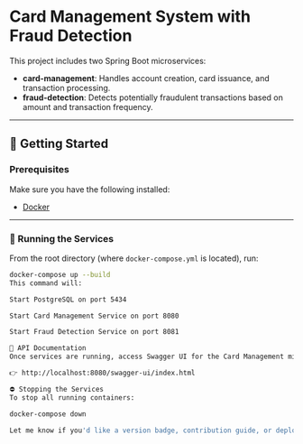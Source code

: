 # Card Management System with Fraud Detection

This project includes two Spring Boot microservices:

- **card-management**: Handles account creation, card issuance, and transaction processing.
- **fraud-detection**: Detects potentially fraudulent transactions based on amount and transaction frequency.

---

## 🚀 Getting Started

### Prerequisites

Make sure you have the following installed:

- [Docker](https://www.docker.com/)

---

### 🐳 Running the Services

From the root directory (where `docker-compose.yml` is located), run:

```bash
docker-compose up --build
This command will:

Start PostgreSQL on port 5434

Start Card Management Service on port 8080

Start Fraud Detection Service on port 8081

📘 API Documentation
Once services are running, access Swagger UI for the Card Management microservice:

👉 http://localhost:8080/swagger-ui/index.html

⛔ Stopping the Services
To stop all running containers:

docker-compose down

Let me know if you'd like a version badge, contribution guide, or deployment section added.